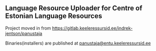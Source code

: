 ## Language Resource Uploader for Centre of Estonian Language Resources

Project moved in from https://gitlab.keeleressursid.ee/indrek-jentson/panustaja

Binaries(installers) are published at [panustaja@entu.keeleressursid.ee](https://entu.keeleressursid.ee/public-document/entity-3423)
